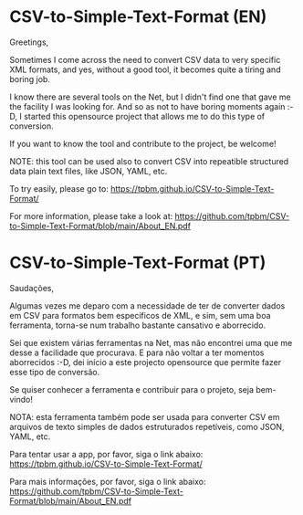 # CSV-to-Simple-Text-Format (EN)

Greetings,

Sometimes I come across the need to convert CSV data to very specific XML formats, and yes, without a good tool, it becomes quite a tiring and boring job.

I know there are several tools on the Net, but I didn't find one that gave me the facility I was looking for. And so as not to have boring moments again :-D, I started this opensource project that allows me to do this type of conversion.

If you want to know the tool and contribute to the project, be welcome!

NOTE: this tool can be used also to convert CSV into repeatible structured data plain text files, like JSON, YAML, etc.

To try easily, please go to:
https://tpbm.github.io/CSV-to-Simple-Text-Format/

For more information, please take a look at:
https://github.com/tpbm/CSV-to-Simple-Text-Format/blob/main/About_EN.pdf

# CSV-to-Simple-Text-Format (PT)

Saudações,

Algumas vezes me deparo com a necessidade de ter de converter dados em CSV para formatos bem específicos de XML, e sim, sem uma boa ferramenta, torna-se num trabalho bastante cansativo e aborrecido.

Sei que existem várias ferramentas na Net, mas não encontrei uma que me desse a facilidade que procurava. E para não voltar a ter momentos aborrecidos :-D, dei início a este projecto opensource que permite fazer esse tipo de conversão.

Se quiser conhecer a ferramenta e contribuir para o projeto, seja bem-vindo!

NOTA: esta ferramenta também pode ser usada para converter CSV em arquivos de texto simples de dados estruturados repetíveis, como JSON, YAML, etc.

Para tentar usar a app, por favor, siga o link abaixo:
https://tpbm.github.io/CSV-to-Simple-Text-Format/

Para mais informações, por favor, siga o link abaixo:
https://github.com/tpbm/CSV-to-Simple-Text-Format/blob/main/About_EN.pdf
